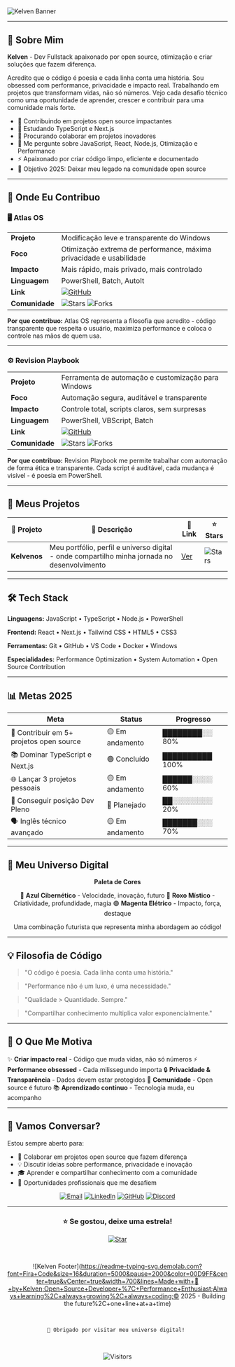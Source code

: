# <div align="center">

![Kelven Banner](https://readme-typing-svg.demolab.com?font=Fira+Code&size=28&duration=4000&pause=1000&color=00D9FF&center=true&vCenter=true&width=800&lines=👋+Olá%2C+sou+KELVEN!;Dev+Fullstack+%7C+Open+Source;TypeScript+%7C+React+%7C+Node.js;Performance+%26+Privacy+Advocate)

</div>

---

## 🚀 Sobre Mim

**Kelven** - Dev Fullstack apaixonado por open source, otimização e criar soluções que fazem diferença.

Acredito que o código é poesia e cada linha conta uma história. Sou obsessed com performance, privacidade e impacto real. Trabalhando em projetos que transformam vidas, não só números. Vejo cada desafio técnico como uma oportunidade de aprender, crescer e contribuir para uma comunidade mais forte.

- 🔭 Contribuindo em projetos open source impactantes
- 🌱 Estudando TypeScript e Next.js
- 👯 Procurando colaborar em projetos inovadores
- 💬 Me pergunte sobre JavaScript, React, Node.js, Otimização e Performance
- ⚡ Apaixonado por criar código limpo, eficiente e documentado
- 🎯 Objetivo 2025: Deixar meu legado na comunidade open source

---

## 🤝 Onde Eu Contribuo

### 🖥️ Atlas OS

| | |
|---|---|
| **Projeto** | Modificação leve e transparente do Windows |
| **Foco** | Otimização extrema de performance, máxima privacidade e usabilidade |
| **Impacto** | Mais rápido, mais privado, mais controlado |
| **Linguagem** | PowerShell, Batch, AutoIt |
| **Link** | [![GitHub](https://img.shields.io/badge/Ver_Projeto-Atlas_OS-00D9FF?style=flat-square&logo=github)](https://github.com/Atlas-OS/Atlas) |
| **Comunidade** | ![Stars](https://img.shields.io/github/stars/Atlas-OS/Atlas?style=flat-square&color=00D9FF&label=Stars) ![Forks](https://img.shields.io/github/forks/Atlas-OS/Atlas?style=flat-square&color=FF10F0&label=Forks) |

**Por que contribuo:** Atlas OS representa a filosofia que acredito - código transparente que respeita o usuário, maximiza performance e coloca o controle nas mãos de quem usa.

---

### ⚙️ Revision Playbook

| | |
|---|---|
| **Projeto** | Ferramenta de automação e customização para Windows |
| **Foco** | Automação segura, auditável e transparente |
| **Impacto** | Controle total, scripts claros, sem surpresas |
| **Linguagem** | PowerShell, VBScript, Batch |
| **Link** | [![GitHub](https://img.shields.io/badge/Ver_Projeto-Revision-B026FF?style=flat-square&logo=github)](https://github.com/meetrevision/playbook) |
| **Comunidade** | ![Stars](https://img.shields.io/github/stars/meetrevision/playbook?style=flat-square&color=B026FF&label=Stars) ![Forks](https://img.shields.io/github/forks/meetrevision/playbook?style=flat-square&color=FF10F0&label=Forks) |

**Por que contribuo:** Revision Playbook me permite trabalhar com automação de forma ética e transparente. Cada script é auditável, cada mudança é visível - é poesia em PowerShell.

---

## 💼 Meus Projetos

| 🎨 Projeto | 📝 Descrição | 🔗 Link | ⭐ Stars |
|---|---|---|---|
| **Kelvenos** | Meu portfólio, perfil e universo digital - onde compartilho minha jornada no desenvolvimento | [Ver](https://github.com/kelvenapk/kelvenos) | ![Stars](https://img.shields.io/github/stars/kelvenapk/kelvenos?style=flat-square&color=00D9FF) |

---

## 🛠️ Tech Stack

**Linguagens:** JavaScript • TypeScript • Node.js • PowerShell

**Frontend:** React • Next.js • Tailwind CSS • HTML5 • CSS3

**Ferramentas:** Git • GitHub • VS Code • Docker • Windows

**Especialidades:** Performance Optimization • System Automation • Open Source Contribution

---

## 📊 Metas 2025

| Meta | Status | Progresso |
|---|---|---|
| 🚀 Contribuir em 5+ projetos open source | 🟡 Em andamento | ████████░░ 80% |
| 📚 Dominar TypeScript e Next.js | 🟢 Concluído | ██████████ 100% |
| 🌐 Lançar 3 projetos pessoais | 🟡 Em andamento | ██████░░░░ 60% |
| 💼 Conseguir posição Dev Pleno | 🔴 Planejado | ██░░░░░░░░ 20% |
| 🗣️ Inglês técnico avançado | 🟡 Em andamento | ███████░░░ 70% |

---

## 🎨 Meu Universo Digital

<div align="center">

**Paleta de Cores**

🔵 **Azul Cibernético** - Velocidade, inovação, futuro
💜 **Roxo Místico** - Criatividade, profundidade, magia
🟣 **Magenta Elétrico** - Impacto, força, destaque

Uma combinação futurista que representa minha abordagem ao código!

</div>

---

## 💡 Filosofia de Código

> "O código é poesia. Cada linha conta uma história."

> "Performance não é um luxo, é uma necessidade."

> "Qualidade > Quantidade. Sempre."

> "Compartilhar conhecimento multiplica valor exponencialmente."

---

## 🎯 O Que Me Motiva

✨ **Criar impacto real** - Código que muda vidas, não só números
⚡ **Performance obsessed** - Cada milissegundo importa
🔒 **Privacidade & Transparência** - Dados devem estar protegidos
🤝 **Comunidade** - Open source é futuro
📚 **Aprendizado contínuo** - Tecnologia muda, eu acompanho

---

## 💬 Vamos Conversar?

Estou sempre aberto para:
- 🤝 Colaborar em projetos open source que fazem diferença
- 💡 Discutir ideias sobre performance, privacidade e inovação
- 🎓 Aprender e compartilhar conhecimento com a comunidade
- 💼 Oportunidades profissionais que me desafiem

<div align="center">

[![Email](https://img.shields.io/badge/Email-D14836?style=for-the-badge&logo=gmail&logoColor=white)](mailto:seu-email@gmail.com)
[![LinkedIn](https://img.shields.io/badge/LinkedIn-0077B5?style=for-the-badge&logo=linkedin&logoColor=white)](https://linkedin.com/in/seu-perfil)
[![GitHub](https://img.shields.io/badge/GitHub-181717?style=for-the-badge&logo=github&logoColor=white)](https://github.com/kelvenapk)
[![Discord](https://img.shields.io/badge/Discord-7289DA?style=for-the-badge&logo=discord&logoColor=white)](https://discord.com)

</div>

---

<div align="center">

### ⭐ Se gostou, deixe uma estrela!

[![Star](https://img.shields.io/badge/⭐%20DEIXE%20UMA%20ESTRELA-AGORA!-FFD700?style=for-the-badge&logoColor=white)](https://github.com/kelvenapk/kelvenos/stargazers)

<br/>

![Kelven Footer](https://readme-typing-svg.demolab.com?font=Fira+Code&size=16&duration=5000&pause=2000&color=00D9FF&center=true&vCenter=true&width=700&lines=Made+with+💜+by+Kelven;Open+Source+Developer+%7C+Performance+Enthusiast;Always+learning%2C+always+growing%2C+always+coding;© 2025 - Building the future%2C+one+line+at+a+time)

<br/>

```
🚀 Obrigado por visitar meu universo digital! 
```

<br/>

![Visitors](https://komarev.com/ghpvc/?username=kelvenapk&color=00D9FF&style=for-the-badge&label=Visitantes)

</div>
